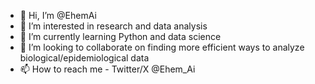 - 👋 Hi, I’m @EhemAi
- 👀 I’m interested in research and data analysis
- 🌱 I’m currently learning Python and data science
- 💞️ I’m looking to collaborate on finding more efficient ways to analyze biological/epidemiological data
- 📫 How to reach me - Twitter/X @Ehem_Ai

<!---
EhemAi/EhemAi is a ✨ special ✨ repository because its `README.md` (this file) appears on your GitHub profile.
You can click the Preview link to take a look at your changes.
--->

